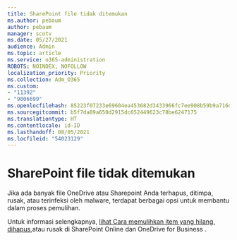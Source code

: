 ```yaml
---
title: SharePoint file tidak ditemukan
ms.author: pebaum
author: pebaum
manager: scotv
ms.date: 05/27/2021
audience: Admin
ms.topic: article
ms.service: o365-administration
ROBOTS: NOINDEX, NOFOLLOW
localization_priority: Priority
ms.collection: Adm_O365
ms.custom:
- "11392"
- "9006699"
ms.openlocfilehash: 85223f07233e69604ea453682d3433966fc7ee908b59b9a716d9ba99950c9e62
ms.sourcegitcommit: b5f7da89a650d2915dc652449623c78be6247175
ms.translationtype: HT
ms.contentlocale: id-ID
ms.lasthandoff: 08/05/2021
ms.locfileid: "54023129"
---
```

# <a name="sharepoint-files-are-missing"></a>SharePoint file tidak ditemukan

Jika ada banyak file OneDrive atau Sharepoint Anda terhapus, ditimpa, rusak, atau terinfeksi oleh malware, terdapat berbagai opsi untuk membantu dalam proses pemulihan.

Untuk informasi selengkapnya, [lihat Cara memulihkan item yang hilang, dihapus,](https://go.microsoft.com/fwlink/?linkid=2110774)atau rusak di SharePoint Online dan OneDrive for Business .
